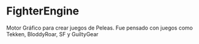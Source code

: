 # FighterEngine
Motor Gráfico para crear juegos de Peleas. Fue pensado con juegos como Tekken, BloddyRoar, SF y GuiltyGear
